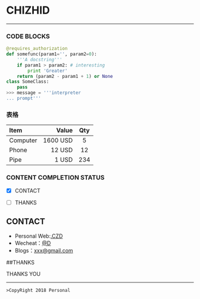 # CHIZHID
-------------------

### CODE BLOCKS
``` python
@requires_authorization
def somefunc(param1='', param2=0):
    '''A docstring'''
    if param1 > param2: # interesting
        print 'Greater'
    return (param2 - param1 + 1) or None
class SomeClass:
    pass
>>> message = '''interpreter
... prompt'''
```


### 表格
| Item      |    Value | Qty  |
| :-------- | --------:| :--: |
| Computer  | 1600 USD |  5   |
| Phone     |   12 USD |  12  |
| Pipe      |    1 USD | 234  |


### CONTENT COMPLETION STATUS

- [x] CONTACT

- [ ] THANKS

## CONTACT
- Personal Web:[.CZD](http://www.baidu.com)
- Wecheat：[@D](http://baidu.com/)
- Blogs：<xxx@gmail.com>

##THANKS

  THANKS YOU

---------

`>CopyRight 2018 Personal`
